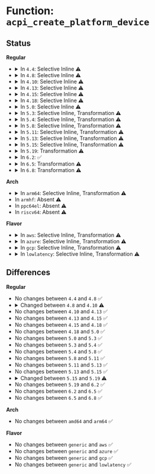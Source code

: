 # Function: <code>acpi_create_platform_device</code>

## Status
<b>Regular</b>
<ul>
<li>
<details>
<summary>In <code>4.4</code>: Selective Inline ⚠️</summary>

```c
struct platform_device *acpi_create_platform_device(struct acpi_device *adev);
```

**Collision:** Unique Global

**Inline:** Selective

**Transformation:** False

**Instances:**

```
In drivers/acpi/acpi_platform.c (ffffffff8148828e)
Location: drivers/acpi/acpi_platform.c:43
Inline: True
Direct callers:
  - drivers/acpi/scan.c:acpi_default_enumeration
  - drivers/acpi/acpi_lpss.c:acpi_lpss_create_device
  - drivers/acpi/acpi_lpss.c:acpi_lpss_create_device
  - drivers/acpi/int340x_thermal.c:int340x_thermal_handler_attach
```
**Symbols:**

```
ffffffff8148828e-ffffffff814884ab: acpi_create_platform_device (STB_GLOBAL)
```
</details>
</li>
<li>
<details>
<summary>In <code>4.8</code>: Selective Inline ⚠️</summary>

```c
struct platform_device *acpi_create_platform_device(struct acpi_device *adev);
```

**Collision:** Unique Global

**Inline:** Selective

**Transformation:** False

**Instances:**

```
In drivers/acpi/acpi_platform.c (ffffffff814d7134)
Location: drivers/acpi/acpi_platform.c:43
Inline: True
Direct callers:
  - drivers/acpi/acpi_lpss.c:acpi_lpss_create_device
  - drivers/acpi/acpi_lpss.c:acpi_lpss_create_device
  - drivers/acpi/dptf/int340x_thermal.c:int340x_thermal_handler_attach
```
**Symbols:**

```
ffffffff814d7134-ffffffff814d732c: acpi_create_platform_device (STB_GLOBAL)
```
</details>
</li>
<li>
<details>
<summary>In <code>4.10</code>: Selective Inline ⚠️</summary>

```c
struct platform_device *acpi_create_platform_device(struct acpi_device *adev, struct property_entry *properties);
```

**Collision:** Unique Global

**Inline:** Selective

**Transformation:** False

**Instances:**

```
In drivers/acpi/acpi_platform.c (ffffffff814f97c6)
Location: drivers/acpi/acpi_platform.c:61
Inline: True
Direct callers:
  - drivers/acpi/acpi_lpss.c:acpi_lpss_create_device
  - drivers/acpi/acpi_lpss.c:acpi_lpss_create_device
  - drivers/acpi/dptf/int340x_thermal.c:int340x_thermal_handler_attach
```
**Symbols:**

```
ffffffff814f97c6-ffffffff814f9a14: acpi_create_platform_device (STB_GLOBAL)
```
</details>
</li>
<li>
<details>
<summary>In <code>4.13</code>: Selective Inline ⚠️</summary>

```c
struct platform_device *acpi_create_platform_device(struct acpi_device *adev, struct property_entry *properties);
```

**Collision:** Unique Global

**Inline:** Selective

**Transformation:** False

**Instances:**

```
In drivers/acpi/acpi_platform.c (ffffffff81508880)
Location: drivers/acpi/acpi_platform.c:63
Inline: True
Direct callers:
  - drivers/acpi/acpi_lpss.c:acpi_lpss_create_device
  - drivers/acpi/acpi_lpss.c:acpi_lpss_create_device
  - drivers/acpi/acpi_apd.c:acpi_apd_create_device
  - drivers/acpi/acpi_apd.c:acpi_apd_create_device
  - drivers/acpi/dptf/int340x_thermal.c:int340x_thermal_handler_attach
```
**Symbols:**

```
ffffffff81508880-ffffffff81508b41: acpi_create_platform_device (STB_GLOBAL)
```
</details>
</li>
<li>
<details>
<summary>In <code>4.15</code>: Selective Inline ⚠️</summary>

```c
struct platform_device *acpi_create_platform_device(struct acpi_device *adev, struct property_entry *properties);
```

**Collision:** Unique Global

**Inline:** Selective

**Transformation:** False

**Instances:**

```
In drivers/acpi/acpi_platform.c (ffffffff8154ac60)
Location: drivers/acpi/acpi_platform.c:63
Inline: True
Direct callers:
  - drivers/acpi/acpi_lpss.c:acpi_lpss_create_device
  - drivers/acpi/acpi_lpss.c:acpi_lpss_create_device
  - drivers/acpi/acpi_apd.c:acpi_apd_create_device
  - drivers/acpi/acpi_apd.c:acpi_apd_create_device
  - drivers/acpi/dptf/int340x_thermal.c:int340x_thermal_handler_attach
```
**Symbols:**

```
ffffffff8154ac60-ffffffff8154af21: acpi_create_platform_device (STB_GLOBAL)
```
</details>
</li>
<li>
<details>
<summary>In <code>4.18</code>: Selective Inline ⚠️</summary>

```c
struct platform_device *acpi_create_platform_device(struct acpi_device *adev, struct property_entry *properties);
```

**Collision:** Unique Global

**Inline:** Selective

**Transformation:** False

**Instances:**

```
In drivers/acpi/acpi_platform.c (ffffffff815812b0)
Location: drivers/acpi/acpi_platform.c:63
Inline: True
Direct callers:
  - drivers/acpi/acpi_lpss.c:acpi_lpss_create_device
  - drivers/acpi/acpi_lpss.c:acpi_lpss_create_device
  - drivers/acpi/acpi_apd.c:acpi_apd_create_device
  - drivers/acpi/acpi_apd.c:acpi_apd_create_device
  - drivers/acpi/dptf/int340x_thermal.c:int340x_thermal_handler_attach
```
**Symbols:**

```
ffffffff815812b0-ffffffff8158156c: acpi_create_platform_device (STB_GLOBAL)
```
</details>
</li>
<li>
<details>
<summary>In <code>5.0</code>: Selective Inline ⚠️</summary>

```c
struct platform_device *acpi_create_platform_device(struct acpi_device *adev, struct property_entry *properties);
```

**Collision:** Unique Global

**Inline:** Selective

**Transformation:** False

**Instances:**

```
In drivers/acpi/acpi_platform.c (ffffffff81599370)
Location: drivers/acpi/acpi_platform.c:64
Inline: True
Direct callers:
  - drivers/acpi/acpi_lpss.c:acpi_lpss_create_device
  - drivers/acpi/acpi_lpss.c:acpi_lpss_create_device
  - drivers/acpi/acpi_apd.c:acpi_apd_create_device
  - drivers/acpi/acpi_apd.c:acpi_apd_create_device
  - drivers/acpi/dptf/int340x_thermal.c:int340x_thermal_handler_attach
```
**Symbols:**

```
ffffffff81599370-ffffffff8159962f: acpi_create_platform_device (STB_GLOBAL)
```
</details>
</li>
<li>
<details>
<summary>In <code>5.3</code>: Selective Inline, Transformation ⚠️</summary>

```c
struct platform_device *acpi_create_platform_device(struct acpi_device *adev, struct property_entry *properties);
```

**Collision:** Unique Global

**Inline:** Selective

**Transformation:** True

**Instances:**

```
In drivers/acpi/acpi_platform.c (ffffffff815caa00)
Location: drivers/acpi/acpi_platform.c:61
Inline: True
Direct callers:
  - drivers/acpi/acpi_lpss.c:acpi_lpss_create_device
  - drivers/acpi/acpi_lpss.c:acpi_lpss_create_device
  - drivers/acpi/acpi_apd.c:acpi_apd_create_device
  - drivers/acpi/acpi_apd.c:acpi_apd_create_device
  - drivers/acpi/dptf/int340x_thermal.c:int340x_thermal_handler_attach
```
**Symbols:**

```
ffffffff815ca780-ffffffff815ca9f2: acpi_create_platform_device.part.0 (STB_LOCAL)
ffffffff815caa52-ffffffff815caa96: acpi_create_platform_device.part.0.cold (STB_LOCAL)
ffffffff815caa00-ffffffff815caa52: acpi_create_platform_device (STB_GLOBAL)
```
</details>
</li>
<li>
<details>
<summary>In <code>5.4</code>: Selective Inline, Transformation ⚠️</summary>

```c
struct platform_device *acpi_create_platform_device(struct acpi_device *adev, struct property_entry *properties);
```

**Collision:** Unique Global

**Inline:** Selective

**Transformation:** True

**Instances:**

```
In drivers/acpi/acpi_platform.c (ffffffff815ebc80)
Location: drivers/acpi/acpi_platform.c:99
Inline: True
Direct callers:
  - drivers/acpi/acpi_lpss.c:acpi_lpss_create_device
  - drivers/acpi/acpi_lpss.c:acpi_lpss_create_device
  - drivers/acpi/acpi_apd.c:acpi_apd_create_device
  - drivers/acpi/acpi_apd.c:acpi_apd_create_device
  - drivers/acpi/dptf/int340x_thermal.c:int340x_thermal_handler_attach
```
**Symbols:**

```
ffffffff815eba00-ffffffff815ebc72: acpi_create_platform_device.part.0 (STB_LOCAL)
ffffffff815ebcd2-ffffffff815ebd16: acpi_create_platform_device.part.0.cold (STB_LOCAL)
ffffffff815ebc80-ffffffff815ebcd2: acpi_create_platform_device (STB_GLOBAL)
```
</details>
</li>
<li>
<details>
<summary>In <code>5.8</code>: Selective Inline, Transformation ⚠️</summary>

```c
struct platform_device *acpi_create_platform_device(struct acpi_device *adev, struct property_entry *properties);
```

**Collision:** Unique Global

**Inline:** Selective

**Transformation:** True

**Instances:**

```
In drivers/acpi/acpi_platform.c (ffffffff816976f0)
Location: drivers/acpi/acpi_platform.c:99
Inline: True
Direct callers:
  - drivers/acpi/scan.c:acpi_bus_attach
  - drivers/acpi/scan.c:acpi_generic_device_attach
  - drivers/acpi/acpi_lpss.c:acpi_lpss_create_device
  - drivers/acpi/acpi_lpss.c:acpi_lpss_create_device
  - drivers/acpi/acpi_apd.c:acpi_apd_create_device
  - drivers/acpi/acpi_apd.c:acpi_apd_create_device
  - drivers/acpi/dptf/int340x_thermal.c:int340x_thermal_handler_attach
```
**Symbols:**

```
ffffffff81697470-ffffffff816976e2: acpi_create_platform_device.part.0 (STB_LOCAL)
ffffffff81697742-ffffffff81697786: acpi_create_platform_device.part.0.cold (STB_LOCAL)
ffffffff816976f0-ffffffff81697742: acpi_create_platform_device (STB_GLOBAL)
```
</details>
</li>
<li>
<details>
<summary>In <code>5.11</code>: Selective Inline, Transformation ⚠️</summary>

```c
struct platform_device *acpi_create_platform_device(struct acpi_device *adev, struct property_entry *properties);
```

**Collision:** Unique Global

**Inline:** Selective

**Transformation:** True

**Instances:**

```
In drivers/acpi/acpi_platform.c (ffffffff816b4840)
Location: drivers/acpi/acpi_platform.c:97
Inline: True
Direct callers:
  - drivers/acpi/scan.c:acpi_bus_attach
  - drivers/acpi/scan.c:acpi_generic_device_attach
  - drivers/acpi/acpi_lpss.c:acpi_lpss_create_device
  - drivers/acpi/acpi_lpss.c:acpi_lpss_create_device
  - drivers/acpi/acpi_apd.c:acpi_apd_create_device
  - drivers/acpi/acpi_apd.c:acpi_apd_create_device
  - drivers/acpi/dptf/int340x_thermal.c:int340x_thermal_handler_attach
```
**Symbols:**

```
ffffffff816b45c0-ffffffff816b4832: acpi_create_platform_device.part.0 (STB_LOCAL)
ffffffff81c021fb-ffffffff81c0223f: acpi_create_platform_device.part.0.cold (STB_LOCAL)
ffffffff816b4840-ffffffff816b4892: acpi_create_platform_device (STB_GLOBAL)
```
</details>
</li>
<li>
<details>
<summary>In <code>5.13</code>: Selective Inline, Transformation ⚠️</summary>

```c
struct platform_device *acpi_create_platform_device(struct acpi_device *adev, struct property_entry *properties);
```

**Collision:** Unique Global

**Inline:** Selective

**Transformation:** True

**Instances:**

```
In drivers/acpi/acpi_platform.c (ffffffff81696a70)
Location: drivers/acpi/acpi_platform.c:97
Inline: True
Direct callers:
  - drivers/acpi/scan.c:acpi_bus_attach
  - drivers/acpi/scan.c:acpi_generic_device_attach
  - drivers/acpi/acpi_lpss.c:acpi_lpss_create_device
  - drivers/acpi/acpi_lpss.c:acpi_lpss_create_device
  - drivers/acpi/acpi_apd.c:acpi_apd_create_device
  - drivers/acpi/acpi_apd.c:acpi_apd_create_device
  - drivers/acpi/dptf/int340x_thermal.c:int340x_thermal_handler_attach
```
**Symbols:**

```
ffffffff816967f0-ffffffff81696a62: acpi_create_platform_device.part.0 (STB_LOCAL)
ffffffff81bf3a2d-ffffffff81bf3a71: acpi_create_platform_device.part.0.cold (STB_LOCAL)
ffffffff81696a70-ffffffff81696ac2: acpi_create_platform_device (STB_GLOBAL)
```
</details>
</li>
<li>
<details>
<summary>In <code>5.15</code>: Selective Inline, Transformation ⚠️</summary>

```c
struct platform_device *acpi_create_platform_device(struct acpi_device *adev, struct property_entry *properties);
```

**Collision:** Unique Global

**Inline:** Selective

**Transformation:** True

**Instances:**

```
In drivers/acpi/acpi_platform.c (ffffffff8170c810)
Location: drivers/acpi/acpi_platform.c:97
Inline: True
Direct callers:
  - drivers/acpi/scan.c:acpi_bus_attach
  - drivers/acpi/scan.c:acpi_generic_device_attach
  - drivers/acpi/acpi_lpss.c:acpi_lpss_create_device
  - drivers/acpi/acpi_lpss.c:acpi_lpss_create_device
  - drivers/acpi/acpi_apd.c:acpi_apd_create_device
  - drivers/acpi/acpi_apd.c:acpi_apd_create_device
  - drivers/acpi/dptf/int340x_thermal.c:int340x_thermal_handler_attach
```
**Symbols:**

```
ffffffff8170c590-ffffffff8170c802: acpi_create_platform_device.part.0 (STB_LOCAL)
ffffffff81cf075d-ffffffff81cf07a1: acpi_create_platform_device.part.0.cold (STB_LOCAL)
ffffffff8170c810-ffffffff8170c862: acpi_create_platform_device (STB_GLOBAL)
```
</details>
</li>
<li>
<details>
<summary>In <code>5.19</code>: Transformation ⚠️</summary>

```c
struct platform_device *acpi_create_platform_device(struct acpi_device *adev, const struct property_entry *properties);
```

**Collision:** Unique Global

**Inline:** No

**Transformation:** True

**Instances:**

```
In drivers/acpi/acpi_platform.c (0)
Location: drivers/acpi/acpi_platform.c:97
Inline: False
Direct callers:
  - drivers/acpi/scan.c:acpi_bus_attach
  - drivers/acpi/scan.c:acpi_generic_device_attach
  - drivers/acpi/acpi_lpss.c:acpi_lpss_create_device
  - drivers/acpi/acpi_lpss.c:acpi_lpss_create_device
  - drivers/acpi/acpi_apd.c:acpi_apd_create_device
  - drivers/acpi/acpi_apd.c:acpi_apd_create_device
  - drivers/acpi/dptf/int340x_thermal.c:int340x_thermal_handler_attach
```
**Symbols:**

```
ffffffff81eb85d8-ffffffff81eb8628: acpi_create_platform_device.cold (STB_LOCAL)
ffffffff8183ac50-ffffffff8183af45: acpi_create_platform_device (STB_GLOBAL)
```
</details>
</li>
<li>
<details>
<summary>In <code>6.2</code>: ✅</summary>

```c
struct platform_device *acpi_create_platform_device(struct acpi_device *adev, const struct property_entry *properties);
```

**Collision:** Unique Global

**Inline:** No

**Transformation:** False

**Instances:**

```
In drivers/acpi/acpi_platform.c (ffffffff819702e0)
Location: drivers/acpi/acpi_platform.c:97
Inline: False
Direct callers:
  - drivers/acpi/scan.c:acpi_bus_attach
  - drivers/acpi/scan.c:acpi_generic_device_attach
  - drivers/acpi/acpi_lpss.c:acpi_lpss_create_device
  - drivers/acpi/acpi_lpss.c:acpi_lpss_create_device
  - drivers/acpi/acpi_apd.c:acpi_apd_create_device
  - drivers/acpi/acpi_apd.c:acpi_apd_create_device
  - drivers/acpi/dptf/int340x_thermal.c:int340x_thermal_handler_attach
```
**Symbols:**

```
ffffffff819702e0-ffffffff81970667: acpi_create_platform_device (STB_GLOBAL)
```
</details>
</li>
<li>
<details>
<summary>In <code>6.5</code>: Transformation ⚠️</summary>

```c
struct platform_device *acpi_create_platform_device(struct acpi_device *adev, const struct property_entry *properties);
```

**Collision:** Unique Global

**Inline:** No

**Transformation:** True

**Instances:**

```
In drivers/acpi/acpi_platform.c (0)
Location: drivers/acpi/acpi_platform.c:110
Inline: False
Direct callers:
  - drivers/acpi/scan.c:acpi_bus_attach
  - drivers/acpi/scan.c:acpi_generic_device_attach
  - drivers/acpi/acpi_lpss.c:acpi_lpss_create_device
  - drivers/acpi/acpi_lpss.c:acpi_lpss_create_device
  - drivers/acpi/acpi_apd.c:acpi_apd_create_device
  - drivers/acpi/acpi_apd.c:acpi_apd_create_device
  - drivers/acpi/dptf/int340x_thermal.c:int340x_thermal_handler_attach
```
**Symbols:**

```
ffffffff82112578-ffffffff8211258d: acpi_create_platform_device.cold (STB_LOCAL)
ffffffff819b6920-ffffffff819b6cb4: acpi_create_platform_device (STB_GLOBAL)
```
</details>
</li>
<li>
<details>
<summary>In <code>6.8</code>: Transformation ⚠️</summary>

```c
struct platform_device *acpi_create_platform_device(struct acpi_device *adev, const struct property_entry *properties);
```

**Collision:** Unique Global

**Inline:** No

**Transformation:** True

**Instances:**

```
In drivers/acpi/acpi_platform.c (0)
Location: drivers/acpi/acpi_platform.c:110
Inline: False
Direct callers:
  - drivers/acpi/scan.c:acpi_bus_attach
  - drivers/acpi/scan.c:acpi_generic_device_attach
  - drivers/acpi/acpi_lpss.c:acpi_lpss_create_device
  - drivers/acpi/acpi_apd.c:acpi_apd_create_device
  - drivers/acpi/acpi_apd.c:acpi_apd_create_device
  - drivers/acpi/dptf/int340x_thermal.c:int340x_thermal_handler_attach
```
**Symbols:**

```
ffffffff821f02e0-ffffffff821f02f5: acpi_create_platform_device.cold (STB_LOCAL)
ffffffff81a00ed0-ffffffff81a01264: acpi_create_platform_device (STB_GLOBAL)
```
</details>
</li>
</ul>
<b>Arch</b>
<ul>
<li>
<details>
<summary>In <code>arm64</code>: Selective Inline, Transformation ⚠️</summary>

```c
struct platform_device *acpi_create_platform_device(struct acpi_device *adev, struct property_entry *properties);
```

**Collision:** Unique Global

**Inline:** Selective

**Transformation:** True

**Instances:**

```
In drivers/acpi/acpi_platform.c (ffff800010776ed0)
Location: drivers/acpi/acpi_platform.c:99
Inline: True
Direct callers:
  - drivers/acpi/acpi_apd.c:acpi_apd_create_device
  - drivers/acpi/acpi_apd.c:acpi_apd_create_device
```
**Symbols:**

```
ffff800010776ed0-ffff800010777144: acpi_create_platform_device.part.0 (STB_LOCAL)
ffff800010777148-ffff8000107771bc: acpi_create_platform_device (STB_GLOBAL)
```
</details>
</li>
<li>
In <code>armhf</code>: Absent ⚠️
</li>
<li>
In <code>ppc64el</code>: Absent ⚠️
</li>
<li>
In <code>riscv64</code>: Absent ⚠️
</li>
</ul>
<b>Flavor</b>
<ul>
<li>
<details>
<summary>In <code>aws</code>: Selective Inline, Transformation ⚠️</summary>

```c
struct platform_device *acpi_create_platform_device(struct acpi_device *adev, struct property_entry *properties);
```

**Collision:** Unique Global

**Inline:** Selective

**Transformation:** True

**Instances:**

```
In drivers/acpi/acpi_platform.c (ffffffff815db060)
Location: drivers/acpi/acpi_platform.c:99
Inline: True
Direct callers:
  - drivers/acpi/acpi_apd.c:acpi_apd_create_device
  - drivers/acpi/acpi_apd.c:acpi_apd_create_device
  - drivers/acpi/dptf/int340x_thermal.c:int340x_thermal_handler_attach
```
**Symbols:**

```
ffffffff815dade0-ffffffff815db052: acpi_create_platform_device.part.0 (STB_LOCAL)
ffffffff815db0b2-ffffffff815db0f6: acpi_create_platform_device.part.0.cold (STB_LOCAL)
ffffffff815db060-ffffffff815db0b2: acpi_create_platform_device (STB_GLOBAL)
```
</details>
</li>
<li>
<details>
<summary>In <code>azure</code>: Selective Inline, Transformation ⚠️</summary>

```c
struct platform_device *acpi_create_platform_device(struct acpi_device *adev, struct property_entry *properties);
```

**Collision:** Unique Global

**Inline:** Selective

**Transformation:** True

**Instances:**

```
In drivers/acpi/acpi_platform.c (ffffffff815c66a0)
Location: drivers/acpi/acpi_platform.c:99
Inline: True
Direct callers:
  - drivers/acpi/acpi_lpss.c:acpi_lpss_create_device
  - drivers/acpi/acpi_lpss.c:acpi_lpss_create_device
  - drivers/acpi/acpi_apd.c:acpi_apd_create_device
  - drivers/acpi/acpi_apd.c:acpi_apd_create_device
  - drivers/acpi/dptf/int340x_thermal.c:int340x_thermal_handler_attach
```
**Symbols:**

```
ffffffff815c6420-ffffffff815c6692: acpi_create_platform_device.part.0 (STB_LOCAL)
ffffffff815c66f2-ffffffff815c6736: acpi_create_platform_device.part.0.cold (STB_LOCAL)
ffffffff815c66a0-ffffffff815c66f2: acpi_create_platform_device (STB_GLOBAL)
```
</details>
</li>
<li>
<details>
<summary>In <code>gcp</code>: Selective Inline, Transformation ⚠️</summary>

```c
struct platform_device *acpi_create_platform_device(struct acpi_device *adev, struct property_entry *properties);
```

**Collision:** Unique Global

**Inline:** Selective

**Transformation:** True

**Instances:**

```
In drivers/acpi/acpi_platform.c (ffffffff815dff60)
Location: drivers/acpi/acpi_platform.c:99
Inline: True
Direct callers:
  - drivers/acpi/acpi_lpss.c:acpi_lpss_create_device
  - drivers/acpi/acpi_lpss.c:acpi_lpss_create_device
  - drivers/acpi/acpi_apd.c:acpi_apd_create_device
  - drivers/acpi/acpi_apd.c:acpi_apd_create_device
  - drivers/acpi/dptf/int340x_thermal.c:int340x_thermal_handler_attach
```
**Symbols:**

```
ffffffff815dfce0-ffffffff815dff52: acpi_create_platform_device.part.0 (STB_LOCAL)
ffffffff815dffb2-ffffffff815dfff6: acpi_create_platform_device.part.0.cold (STB_LOCAL)
ffffffff815dff60-ffffffff815dffb2: acpi_create_platform_device (STB_GLOBAL)
```
</details>
</li>
<li>
<details>
<summary>In <code>lowlatency</code>: Selective Inline, Transformation ⚠️</summary>

```c
struct platform_device *acpi_create_platform_device(struct acpi_device *adev, struct property_entry *properties);
```

**Collision:** Unique Global

**Inline:** Selective

**Transformation:** True

**Instances:**

```
In drivers/acpi/acpi_platform.c (ffffffff815f9e20)
Location: drivers/acpi/acpi_platform.c:99
Inline: True
Direct callers:
  - drivers/acpi/acpi_lpss.c:acpi_lpss_create_device
  - drivers/acpi/acpi_lpss.c:acpi_lpss_create_device
  - drivers/acpi/acpi_apd.c:acpi_apd_create_device
  - drivers/acpi/acpi_apd.c:acpi_apd_create_device
  - drivers/acpi/dptf/int340x_thermal.c:int340x_thermal_handler_attach
```
**Symbols:**

```
ffffffff815f9ba0-ffffffff815f9e12: acpi_create_platform_device.part.0 (STB_LOCAL)
ffffffff815f9e72-ffffffff815f9eb6: acpi_create_platform_device.part.0.cold (STB_LOCAL)
ffffffff815f9e20-ffffffff815f9e72: acpi_create_platform_device (STB_GLOBAL)
```
</details>
</li>
</ul>

## Differences
<b>Regular</b>
<ul>
<li>
No changes between <code>4.4</code> and <code>4.8</code> ✅
</li>
<li>
<details>
<summary>Changed between <code>4.8</code> and <code>4.10</code> ⚠️</summary>
<ul>
<li>
<b>Param added. </b>
<code>struct property_entry *properties</code>
</li>
</ul>
</details>
</li>
<li>
No changes between <code>4.10</code> and <code>4.13</code> ✅
</li>
<li>
No changes between <code>4.13</code> and <code>4.15</code> ✅
</li>
<li>
No changes between <code>4.15</code> and <code>4.18</code> ✅
</li>
<li>
No changes between <code>4.18</code> and <code>5.0</code> ✅
</li>
<li>
No changes between <code>5.0</code> and <code>5.3</code> ✅
</li>
<li>
No changes between <code>5.3</code> and <code>5.4</code> ✅
</li>
<li>
No changes between <code>5.4</code> and <code>5.8</code> ✅
</li>
<li>
No changes between <code>5.8</code> and <code>5.11</code> ✅
</li>
<li>
No changes between <code>5.11</code> and <code>5.13</code> ✅
</li>
<li>
No changes between <code>5.13</code> and <code>5.15</code> ✅
</li>
<li>
<details>
<summary>Changed between <code>5.15</code> and <code>5.19</code> ⚠️</summary>
<ul>
<li>
<b>Param type changed. </b>
<code>struct property_entry *properties</code> ➡️ <code>const struct property_entry *properties</code>
</li>
</ul>
</details>
</li>
<li>
No changes between <code>5.19</code> and <code>6.2</code> ✅
</li>
<li>
No changes between <code>6.2</code> and <code>6.5</code> ✅
</li>
<li>
No changes between <code>6.5</code> and <code>6.8</code> ✅
</li>
</ul>
<b>Arch</b>
<ul>
<li>
No changes between <code>amd64</code> and <code>arm64</code> ✅
</li>
</ul>
<b>Flavor</b>
<ul>
<li>
No changes between <code>generic</code> and <code>aws</code> ✅
</li>
<li>
No changes between <code>generic</code> and <code>azure</code> ✅
</li>
<li>
No changes between <code>generic</code> and <code>gcp</code> ✅
</li>
<li>
No changes between <code>generic</code> and <code>lowlatency</code> ✅
</li>
</ul>
